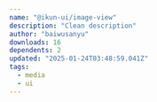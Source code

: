 ```yaml
---
name: "@ikun-ui/image-view"
description: "Clean description"
author: "baiwusanyu"
downloads: 16
dependents: 2
updated: "2025-01-24T03:48:59.041Z"
tags: 
  - media
  - ui
---
```

